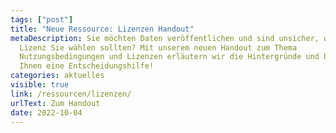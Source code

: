 ```yaml
---
tags: ["post"]
title: "Neue Ressource: Lizenzen Handout"
metaDescription: Sie möchten Daten veröffentlichen und sind unsicher, welche
  Lizenz Sie wählen sollten? Mit unserem neuen Handout zum Thema
  Nutzungsbedingungen und Lizenzen erläutern wir die Hintergründe und bieten
  Ihnen eine Entscheidungshilfe!
categories: aktuelles
visible: true
link: /ressourcen/lizenzen/
urlText: Zum Handout
date: 2022-10-04
---
```

